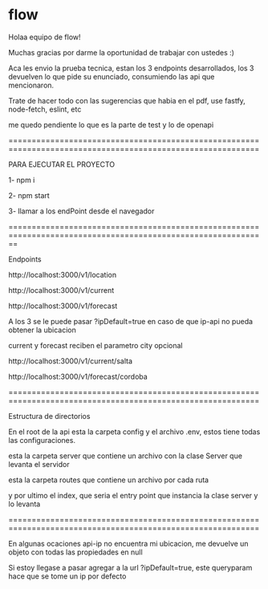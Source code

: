 # flow

Holaa equipo de flow!

Muchas gracias por darme la oportunidad de trabajar con ustedes :)

Aca les envio la prueba tecnica, estan los 3 endpoints desarrollados, los 3 devuelven lo que pide su enunciado,
consumiendo las api que mencionaron.

Trate de hacer todo con las sugerencias que habia en el pdf, use fastfy, node-fetch, eslint, etc

me quedo pendiente lo que es la parte de test y lo de openapi


============================================================================================================

PARA EJECUTAR EL PROYECTO

1- npm i

2- npm start

3- llamar a los endPoint desde el navegador

==============================================================================================================

Endpoints

http://localhost:3000/v1/location

http://localhost:3000/v1/current

http://localhost:3000/v1/forecast

A los 3 se le puede pasar ?ipDefault=true en caso de que ip-api no pueda obtener la ubicacion

current y forecast reciben el parametro city opcional

http://localhost:3000/v1/current/salta

http://localhost:3000/v1/forecast/cordoba

============================================================================================================

Estructura de directorios

En el root de la api  esta la carpeta config y el archivo .env, estos tiene todas las configuraciones.

esta la carpeta server que contiene un archivo con la clase Server que levanta el servidor

esta la carpeta routes que contiene un archivo por cada ruta

y por ultimo el index, que seria el entry point que instancia la clase server y lo levanta

============================================================================================================

En algunas ocaciones api-ip no encuentra mi ubicacion, me devuelve un objeto con todas las propiedades en null

Si estoy llegase a pasar agregar a la url ?ipDefault=true, este queryparam hace que se tome un ip por defecto


